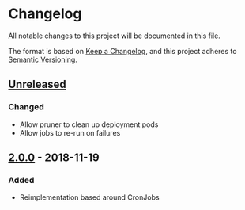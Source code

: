 # Changelog
All notable changes to this project will be documented in this file.

The format is based on [Keep a Changelog](https://keepachangelog.com/en/1.0.0/),
and this project adheres to [Semantic Versioning](https://semver.org/spec/v2.0.0.html).

## [Unreleased]
### Changed
- Allow pruner to clean up deployment pods
- Allow jobs to re-run on failures

## [2.0.0] - 2018-11-19
### Added
- Reimplementation based around CronJobs

[Unreleased]: https://github.com/appuio/appuio-pruner/compare/v2.0.0...HEAD
[2.0.0]: https://github.com/appuio/appuio-pruner/compare/v1.0.9...v2.0.0
